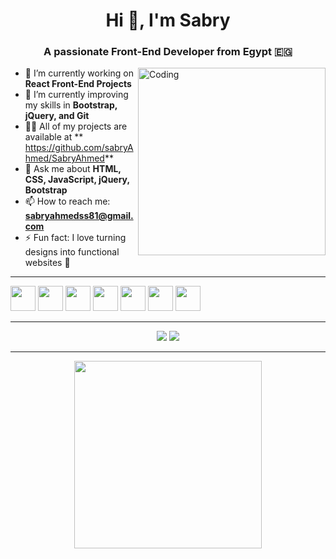 <h1 align="center">Hi 👋, I'm Sabry</h1>
<h3 align="center">A passionate Front-End Developer from Egypt 🇪🇬</h3>

<img align="right" alt="Coding" width="300" src="https://media.giphy.com/media/qgQUggAC3Pfv687qPC/giphy.gif">

- 🔭 I’m currently working on **React Front-End Projects**
- 🌱 I’m currently improving my skills in **Bootstrap, jQuery, and Git**
- 👨‍💻 All of my projects are available at ** https://github.com/sabryAhmed/SabryAhmed**
- 💬 Ask me about **HTML, CSS, JavaScript, jQuery, Bootstrap**
- 📫 How to reach me: **sabryahmedss81@gmail.com**
- ⚡ Fun fact: I love turning designs into functional websites 🎨

---



<p align="left">
  <img src="https://cdn.jsdelivr.net/gh/devicons/devicon/icons/html5/html5-original.svg" width="40" height="40"/>
  <img src="https://cdn.jsdelivr.net/gh/devicons/devicon/icons/css3/css3-original.svg" width="40" height="40"/>
  <img src="https://cdn.jsdelivr.net/gh/devicons/devicon/icons/javascript/javascript-original.svg" width="40" height="40"/>
  <img src="https://cdn.jsdelivr.net/gh/devicons/devicon/icons/bootstrap/bootstrap-original.svg" width="40" height="40"/>
  <img src="https://cdn.jsdelivr.net/gh/devicons/devicon/icons/jquery/jquery-original.svg" width="40" height="40"/>
  <img src="https://cdn.jsdelivr.net/gh/devicons/devicon/icons/react/react-original.svg" width="40" height="40"/>
  <img src="https://cdn.jsdelivr.net/gh/devicons/devicon/icons/git/git-original.svg" width="40" height="40"/>
</p>

---



<p align="center">
  <img src="https://github-readme-stats.vercel.app/api?username=Sabry&show_icons=true&theme=radical" />
  <img src="https://github-readme-streak-stats.herokuapp.com/?user=Sabry&theme=radical" />
</p>

---



<p align="center">
  <img src="https://media.giphy.com/media/xT9IgzoKnwFNmISR8I/giphy.gif" width="300"/>
</p>
